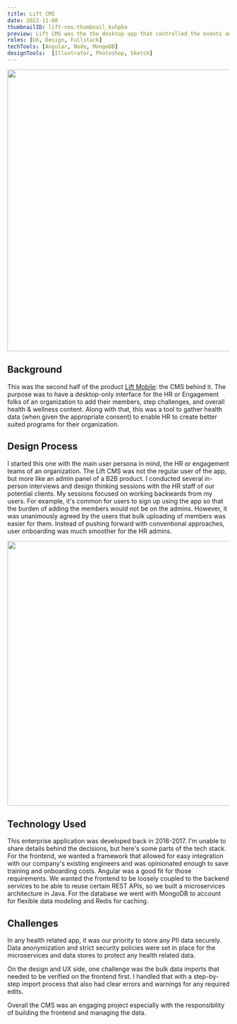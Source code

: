 ```yaml
---
title: Lift CMS
date: 2022-11-08
thumbnailID: lift-cms-thumbnail_kvhpba
preview: Lift CMS was the the desktop app that controlled the events and wellness programs behind the scenes.
roles: [UX, Design, Fullstack]
techTools: [Angular, Node, MongoDB]
designTools:  [Illustrator, Photoshop, Sketch]
---
```


<script>
  import Image from '$lib/common/Image.svelte';
  import { base } from '$app/paths';
  import { ImageCloudinaryService, key as imgKey } from '$lib/services/image-formatter.service';
  import { setContext } from 'svelte';

  const baseStr = base === undefined ? '' : base;

  const imgParams = {
    width: 850
  }
  setContext(imgKey, new ImageCloudinaryService());
</script>

<div class="post-image-container">
  <Image imgPath='lift-cms-post_mcfm0c' params={imgParams}  sizes="(max-width: 700px) 100vw, 850px" hoverEffect="false" height="638"/>
</div>

## Background

This was the second half of the product [Lift Mobile]({baseStr}/projects/lift-mobile): the CMS behind it. The purpose was to have a desktop-only interface for the HR or Engagement folks of an organization to add their members, step challenges, and overall health & wellness content. Along with that, this was a tool to gather health data (when given the appropriate consent) to enable HR to create better suited programs for their organization. 

## Design Process 

I started this one with the main user persona in mind, the HR or engagement teams of an organization. The Lift CMS was not the regular user of the app, but more like an admin panel of a B2B product. I conducted several in-person interviews and design thinking sessions with the HR staff of our potential clients. My sessions focused on working backwards from my users. For example, it's common for users to sign up using the app so that the burden of adding the members would not be on the admins. However, it was unanimously agreed by the users that bulk uploading of members was easier for them. Instead of pushing forward with conventional approaches, user onboarding was much smoother for the HR admins.

<div class="post-image-container">
  <Image imgPath='lift-cms-mockup_ecam5o' params={imgParams}  sizes="(max-width: 700px) 100vw, 850px" hoverEffect="false" height="600"/>
</div>

## Technology Used
This enterprise application was developed back in 2016-2017. I'm unable to share details behind the decisions, but here's some parts of the tech stack. For the frontend, we wanted a framework that allowed for easy integration with our company's existing engineers and was opinionated enough to save training and onboarding costs. Angular was a good fit for those requirements. We wanted the frontend to be loosely coupled to the backend services to be able to reuse certain REST APIs, so we built a microservices architecture in Java. For the database we went with MongoDB to account for flexible data modeling and Redis for caching. 

## Challenges

In any health related app, it was our priority to store any PII data securely. Data anonymization and strict security policies were set in place for the microservices and data stores to protect any health related data. 

On the design and UX side, one challenge was the bulk data imports that needed to be verified on the frontend first. I handled that with a step-by-step import process that also had clear errors and warnings for any required edits. 

Overall the CMS was an engaging project especially with the responsibility of building the frontend and managing the data. 






